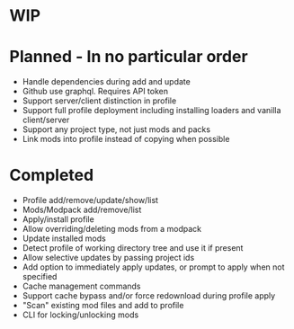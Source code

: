# WIP

# Planned - In no particular order
- Handle dependencies during add and update
- Github use graphql. Requires API token
- Support server/client distinction in profile
- Support full profile deployment including installing loaders and vanilla client/server
- Support any project type, not just mods and packs
- Link mods into profile instead of copying when possible

# Completed
- Profile add/remove/update/show/list
- Mods/Modpack add/remove/list
- Apply/install profile
- Allow overriding/deleting mods from a modpack
- Update installed mods
- Detect profile of working directory tree and use it if present
- Allow selective updates by passing project ids
- Add option to immediately apply updates, or prompt to apply when not specified
- Cache management commands
- Support cache bypass and/or force redownload during profile apply
- "Scan" existing mod files and add to profile
- CLI for locking/unlocking mods
